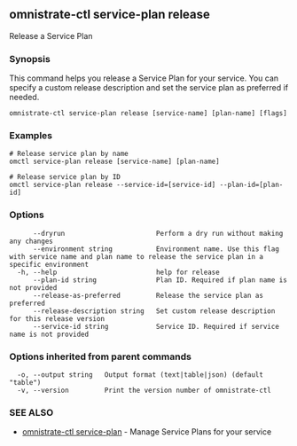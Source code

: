 ## omnistrate-ctl service-plan release

Release a Service Plan

### Synopsis

This command helps you release a Service Plan for your service. You can specify a custom release description and set the service plan as preferred if needed.

```
omnistrate-ctl service-plan release [service-name] [plan-name] [flags]
```

### Examples

```
# Release service plan by name
omctl service-plan release [service-name] [plan-name]

# Release service plan by ID
omctl service-plan release --service-id=[service-id] --plan-id=[plan-id]
```

### Options

```
      --dryrun                       Perform a dry run without making any changes
      --environment string           Environment name. Use this flag with service name and plan name to release the service plan in a specific environment
  -h, --help                         help for release
      --plan-id string               Plan ID. Required if plan name is not provided
      --release-as-preferred         Release the service plan as preferred
      --release-description string   Set custom release description for this release version
      --service-id string            Service ID. Required if service name is not provided
```

### Options inherited from parent commands

```
  -o, --output string   Output format (text|table|json) (default "table")
  -v, --version         Print the version number of omnistrate-ctl
```

### SEE ALSO

* [omnistrate-ctl service-plan](omnistrate-ctl_service-plan.md)	 - Manage Service Plans for your service

